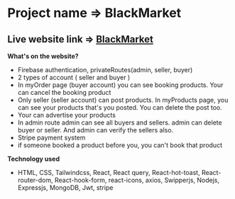 # Project name => BlackMarket
## Live website link => [BlackMarket](https://black-market-fa698.web.app/)


**What's on the website?**
   * Firebase authentication, privateRoutes(admin, seller, buyer)
   * 2 types of account ( seller and buyer )
   * In myOrder page (buyer account) you can see booking products. Your can cancel the booking product
   * Only seller (seller account) can post products. In myProducts page, you can see your products that's you posted. You can delete the post too.
   * Your can advertise your products 
   * In admin route admin can see all buyers and sellers. admin can delete buyer or seller. And admin can verify the sellers also.
   * Stripe payment system
   * if someone booked a product before you, you can't book that product

**Technology used**
   * HTML, CSS, Tailwindcss, React, React query, React-hot-toast, React-router-dom, React-hook-form, react-icons, axios, Swipperjs, Nodejs, Expressjs, MongoDB, Jwt, stripe